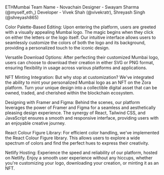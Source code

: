 ETHMumbai
Team Name - Novachain
Designer - Swayam Sharma (@myself_eth_)
Developer - Vivek Shah (@vivekratr), Shreyash Singh (@shreyash865)


Color Palette-Based Editing:
Upon entering the platform, users are greeted with a visually appealing Mumbai logo. The magic begins when they click on either the letters or the logo itself. Our intuitive interface allows users to seamlessly customize the colors of both the logo and its background, providing a personalized touch to the iconic design.

Versatile Download Options:
After perfecting their customized Mumbai logo, users can choose to download their creation in either SVG or PNG format, ensuring flexibility in usage across various platforms and applications.

NFT Minting Integration:
But why stop at customization? We've integrated the ability to mint your personalized Mumbai logo as an NFT on the Zora platform. Turn your unique design into a collectible digital asset that can be owned, traded, and cherished within the blockchain ecosystem.

Designing with Framer and Figma:
Behind the scenes, our platform leverages the power of Framer and Figma for a seamless and aesthetically pleasing design experience. The synergy of React, Tailwind CSS, and JavaScript ensures a smooth and responsive interface, providing users with an enjoyable creative journey.

React Colour Figure Library:
For efficient color handling, we've implemented the React Colour Figure library. This allows users to explore a wide spectrum of colors and find the perfect hues to express their creativity.

Netlify Hosting:
Experience the speed and reliability of our platform, hosted on Netlify. Enjoy a smooth user experience without any hiccups, whether you're customizing your logo, downloading your creation, or minting it as an NFT.

